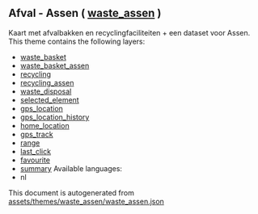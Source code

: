 [//]: # (WARNING: this file is automatically generated. Please find the sources at the bottom and edit those sources)

## Afval - Assen ( [waste_assen](https://mapcomplete.org/waste_assen) )
Kaart met afvalbakken en recyclingfaciliteiten + een dataset voor Assen.
This theme contains the following layers:
 - [waste_basket](../Layers/waste_basket.md)
 - [waste_basket_assen](../Layers/waste_basket_assen.md)
 - [recycling](../Layers/recycling.md)
 - [recycling_assen](../Layers/recycling_assen.md)
 - [waste_disposal](../Layers/waste_disposal.md)
 - [selected_element](../Layers/selected_element.md)
 - [gps_location](../Layers/gps_location.md)
 - [gps_location_history](../Layers/gps_location_history.md)
 - [home_location](../Layers/home_location.md)
 - [gps_track](../Layers/gps_track.md)
 - [range](../Layers/range.md)
 - [last_click](../Layers/last_click.md)
 - [favourite](../Layers/favourite.md)
 - [summary](../Layers/summary.md)
Available languages:
 - nl


This document is autogenerated from [assets/themes/waste_assen/waste_assen.json](https://github.com/pietervdvn/MapComplete/blob/develop/assets/themes/waste_assen/waste_assen.json)
